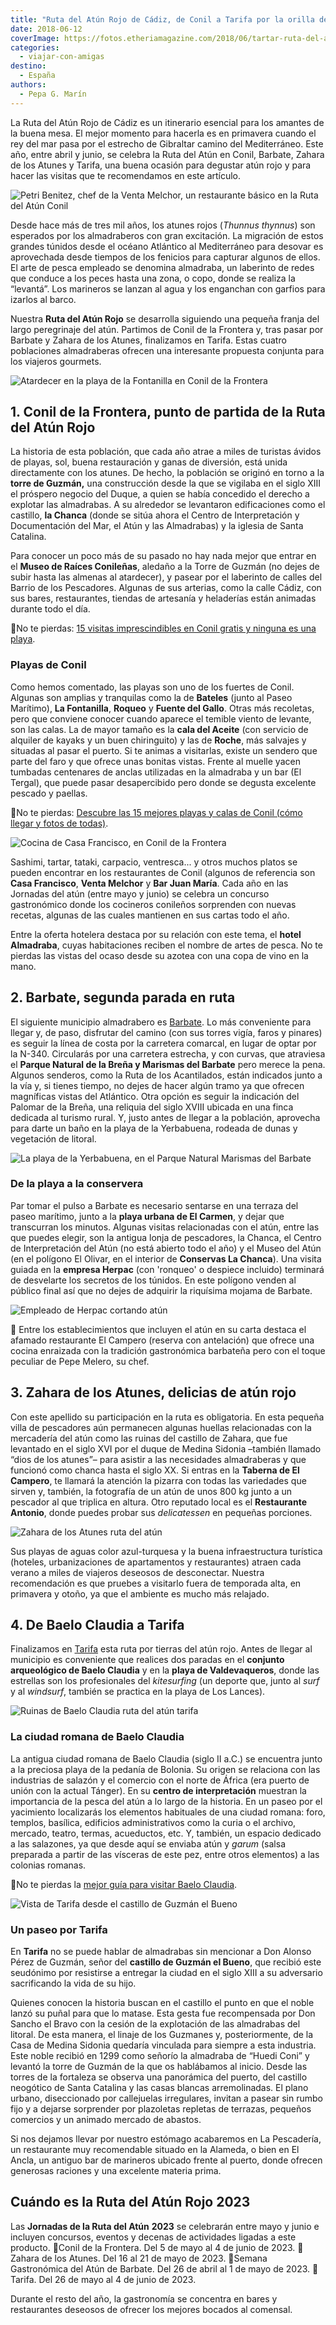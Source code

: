 ```yaml
---
title: "Ruta del Atún Rojo de Cádiz, de Conil a Tarifa por la orilla del mar"
date: 2018-06-12
coverImage: https://fotos.etheriamagazine.com/2018/06/tartar-ruta-del-atun.jpg
categories: 
  - viajar-con-amigas
destino: 
  - España
authors: 
  - Pepa G. Marín
---
```


La Ruta del Atún Rojo de Cádiz es un itinerario esencial para los amantes de la buena 
mesa. El mejor momento para hacerla es en primavera cuando el rey del mar pasa por el 
estrecho de Gibraltar camino del Mediterráneo. Este año, entre abril y junio, se celebra 
la Ruta del Atún en Conil, Barbate, Zahara de los Atunes y Tarifa, una buena ocasión 
para degustar atún rojo y para hacer las visitas que te recomendamos en este artículo. 

![Petri Benitez, chef de la Venta Melchor, un restaurante básico en la Ruta del Atún Conil](https://fotos.etheriamagazine.com/2018/06/Petri-benitez-venta-melchor-ruta-del-atun-conil-e1649843656194.jpg "Petri Benitez, chef de Venta Melchor, es una experta en atún rojo. © Pepa García")

Desde hace más de tres mil años, los atunes rojos (_Thunnus thynnus_) son esperados por 
los almadraberos con gran excitación. La migración de estos grandes túnidos desde el 
océano Atlántico al Mediterráneo para desovar es aprovechada desde tiempos de los 
fenicios para capturar algunos de ellos. El arte de pesca empleado se denomina 
almadraba, un laberinto de redes que conduce a los peces hasta una zona, o copo, donde 
se realiza la “levantá”. Los marineros se lanzan al agua y los enganchan con garfios 
para izarlos al barco. 

Nuestra **Ruta del Atún Rojo** se desarrolla siguiendo una pequeña franja del largo 
peregrinaje del atún. Partimos de Conil de la Frontera y, tras pasar por Barbate y 
Zahara de los Atunes, finalizamos en Tarifa. Estas cuatro poblaciones almadraberas 
ofrecen una interesante propuesta conjunta para los viajeros gourmets. 

![Atardecer en la playa de la Fontanilla en Conil de la Frontera](https://fotos.etheriamagazine.com/2018/06/atardecer-conil-ruta-del-atun-e1649843712878.jpg "Cada atardecer ofrece una gama de colores única e irrepetible en el litoral. © Pepa García")

## 1\. Conil de la Frontera, punto de partida de la Ruta del Atún Rojo

La historia de esta población, que cada año atrae a miles de turistas ávidos de playas, 
sol, buena restauración y ganas de diversión, está unida directamente con los atunes. De 
hecho, la población se originó en torno a la **torre de Guzmán,** una construcción desde 
la que se vigilaba en el siglo XIII el próspero negocio del Duque, a quien se había 
concedido el derecho a explotar las almadrabas. A su alrededor se levantaron 
edificaciones como el castillo, **la Chanca** (donde se sitúa ahora el Centro de 
Interpretación y Documentación del Mar, el Atún y las Almadrabas) y la iglesia de Santa 
Catalina. 

Para conocer un poco más de su pasado no hay nada mejor que entrar en el **Museo de 
Raíces Conileñas**, aledaño a la Torre de Guzmán (no dejes de subir hasta las almenas al 
atardecer), y pasear por el laberinto de calles del Barrio de los Pescadores. Algunas de 
sus arterias, como la calle Cádiz, con sus bares, restaurantes, tiendas de artesanía y 
heladerías están animadas durante todo el día. 

📌No te pierdas: [15 visitas imprescindibles en Conil gratis y ninguna es una 
playa](https://etheriamagazine.com/2022/04/13/guia-de-conil-visitas-gratuitas/). 

### Playas de Conil

Como hemos comentado, las playas son uno de los fuertes de Conil. Algunas son amplias y 
tranquilas como la de **Bateles** (junto al Paseo Marítimo), **La Fontanilla**, 
**Roqueo** y **Fuente del Gallo**. Otras más recoletas, pero que conviene conocer cuando 
aparece el temible viento de levante, son las calas. La de mayor tamaño es la **cala del 
Aceite** (con servicio de alquiler de kayaks y un buen chiringuito) y las de **Roche**, 
más salvajes y situadas al pasar el puerto. Si te animas a visitarlas, existe un sendero 
que parte del faro y que ofrece unas bonitas vistas. Frente al muelle yacen tumbadas 
centenares de anclas utilizadas en la almadraba y un bar (El Tergal), que puede pasar 
desapercibido pero donde se degusta excelente pescado y paellas. 

📌No te pierdas: [Descubre las 15 mejores playas y calas de Conil (cómo llegar y fotos 
de 
todas)](https://etheriamagazine.com/2021/02/05/mejores-playas-y-calas-de-conil-de-la-frontera/). 

![Cocina de Casa Francisco, en Conil de la Frontera](https://fotos.etheriamagazine.com/2018/06/casa-francisco-ruta-del-atun-conil-e1649843735505.jpg "Casa Francisco La Fontanilla dispone de una amplia carta de atún durante todo el año.")

Sashimi, tartar, tataki, carpacio, ventresca... y otros muchos platos se pueden 
encontrar en los restaurantes de Conil (algunos de referencia son **Casa Francisco**, 
**Venta Melchor** y **Bar Juan María**. Cada año en las Jornadas del atún (entre mayo y 
junio) se celebra un concurso gastronómico donde los cocineros conileños sorprenden con 
nuevas recetas, algunas de las cuales mantienen en sus cartas todo el año. 

Entre la oferta hotelera destaca por su relación con este tema, el **hotel Almadraba**, 
cuyas habitaciones reciben el nombre de artes de pesca. No te pierdas las vistas del 
ocaso desde su azotea con una copa de vino en la mano. 

## 2\. Barbate, segunda parada en ruta

El siguiente municipio almadrabero es [Barbate](http://www.turismobarbate.es). Lo más 
conveniente para llegar y, de paso, disfrutar del camino (con sus torres vigía, faros y 
pinares) es seguir la línea de costa por la carretera comarcal, en lugar de optar por la 
N-340. Circularás por una carretera estrecha, y con curvas, que atraviesa el **Parque 
Natural de la Breña y Marismas del Barbate** pero merece la pena. Algunos senderos, como 
la Ruta de los Acantilados, están indicados junto a la vía y, si tienes tiempo, no dejes 
de hacer algún tramo ya que ofrecen magníficas vistas del Atlántico. Otra opción es 
seguir la indicación del Palomar de la Breña, una reliquia del siglo XVIII ubicada en 
una finca dedicada al turismo rural. Y, justo antes de llegar a la población, aprovecha 
para darte un baño en la playa de la Yerbabuena, rodeada de dunas y vegetación de 
litoral. 

![La playa de la Yerbabuena, en el Parque Natural Marismas del Barbate](https://fotos.etheriamagazine.com/2018/06/playa-yerbabuena-barbate-ruta-del-atun.jpg "Playa de la Yerbabuena, en el Parque Natural Marismas del Barbate.")

### De la playa a la conservera

Par tomar el pulso a Barbate es necesario sentarse en una terraza del paseo marítimo, 
junto a la **playa urbana de El Carmen**, y dejar que transcurran los minutos. Algunas 
visitas relacionadas con el atún, entre las que puedes elegir, son la antigua lonja de 
pescadores, la Chanca, el Centro de Interpretación del Atún (no está abierto todo el 
año) y el Museo del Atún (en el polígono El Olivar, en el interior de **Conservas La 
Chanca**). Una visita guiada en la **empresa Herpac** (con 'ronqueo' o despiece 
incluido) terminará de desvelarte los secretos de los túnidos. En este polígono venden 
al público final así que no dejes de adquirir la riquísima mojama de Barbate. 

![Empleado de Herpac cortando atún](https://fotos.etheriamagazine.com/2018/06/conservas-herpac-barbate-ruta-del-atun.jpg "La empresa Herpac organiza visitas guiadas a sus instalaciones en Barbate. © Pepa García")

📌 Entre los establecimientos que incluyen el atún en su carta destaca el afamado 
restaurante El Campero (reserva con antelación) que ofrece una cocina enraizada con la 
tradición gastronómica barbateña pero con el toque peculiar de Pepe Melero, su chef. 

## 3\. Zahara de los Atunes, delicias de atún rojo

Con este apellido su participación en la ruta es obligatoria. En esta pequeña villa de 
pescadores aún permanecen algunas huellas relacionadas con la mercadería del atún como 
las ruinas del castillo de Zahara, que fue levantado en el siglo XVI por el duque de 
Medina Sidonia –también llamado “dios de los atunes”– para asistir a las necesidades 
almadraberas y que funcionó como chanca hasta el siglo XX. Si entras en la **Taberna de 
El Campero**, te llamará la atención la pizarra con todas las variedades que sirven y, 
también, la fotografía de un atún de unos 800 kg junto a un pescador al que triplica en 
altura. Otro reputado local es el **Restaurante Antonio**, donde puedes probar sus 
_delicatessen_ en pequeñas porciones. 

![Zahara de los Atunes ruta del atún](https://fotos.etheriamagazine.com/2018/06/playa-de-zahara-de-los-atunes-ruta-del-atun.jpg "Barcas en la arena en Zahara de los Atunes.")

Sus playas de aguas color azul-turquesa y la buena infraestructura turística (hoteles, 
urbanizaciones de apartamentos y restaurantes) atraen cada verano a miles de viajeros 
deseosos de desconectar. Nuestra recomendación es que pruebes a visitarlo fuera de 
temporada alta, en primavera y otoño, ya que el ambiente es mucho más relajado. 

## 4\. De Baelo Claudia a Tarifa

Finalizamos en [Tarifa](https://turismodetarifa.com/) esta ruta por tierras del atún 
rojo. Antes de llegar al municipio es conveniente que realices dos paradas en el 
**conjunto arqueológico de Baelo Claudia** y en la **playa de Valdevaqueros**, donde las 
estrellas son los profesionales del _kitesurfing_ (un deporte que, junto al _surf_ y al 
_windsurf_, también se practica en la playa de Los Lances). 

![Ruinas de Baelo Claudia ruta del atún tarifa](https://fotos.etheriamagazine.com/2018/06/ruina-de-baelo-claudia-tarifa-ruta-del-atun.jpg "Baelo Claudia se encuentra junto a la playa de Bolonia.")

### La ciudad romana de Baelo Claudia

La antigua ciudad romana de Baelo Claudia (siglo II a.C.) se encuentra junto a la 
preciosa playa de la pedanía de Bolonia. Su origen se relaciona con las industrias de 
salazón y el comercio con el norte de África (era puerto de unión con la actual Tánger). 
En su **centro de interpretación** muestran la importancia de la pesca del atún a lo 
largo de la historia. En un paseo por el yacimiento localizarás los elementos habituales 
de una ciudad romana: foro, templos, basílica, edificios administrativos como la curia o 
el archivo, mercado, teatro, termas, acueductos, etc. Y, también, un espacio dedicado a 
las salazones, ya que desde aquí se enviaba atún y _garum_ (salsa preparada a partir de 
las vísceras de este pez, entre otros elementos) a las colonias romanas. 

📌No te pierdas la [mejor guía para visitar Baelo 
Claudia](https://etheriamagazine.com/2019/08/22/guia-que-ver-ruinas-romanas-baelo-claudia-playa-bolonia/). 

![Vista de Tarifa desde el castillo de Guzmán el Bueno](https://fotos.etheriamagazine.com/2020/06/tarifa-pueblo.jpg "Vista de Tarifa desde el castillo de Guzmán el Bueno. © Etheria Magazine")

### Un paseo por Tarifa

En **Tarifa** no se puede hablar de almadrabas sin mencionar a Don Alonso Pérez de 
Guzmán, señor del **castillo de Guzmán el Bueno**, que recibió este seudónimo por 
resistirse a entregar la ciudad en el siglo XIII a su adversario sacrificando la vida de 
su hijo. 

Quienes conocen la historia buscan en el castillo el punto en que el noble lanzó su 
puñal para que lo matase. Esta gesta fue recompensada por Don Sancho el Bravo con la 
cesión de la explotación de las almadrabas del litoral. De esta manera, el linaje de los 
Guzmanes y, posteriormente, de la Casa de Medina Sidonia quedaría vinculada para siempre 
a esta industria. Este noble recibió en 1299 como señorío la almadraba de “Huedi Coni” y 
levantó la torre de Guzmán de la que os hablábamos al inicio. Desde las torres de la 
fortaleza se observa una panorámica del puerto, del castillo neogótico de Santa Catalina 
y las casas blancas arremolinadas. El plano urbano, diseccionado por callejuelas 
irregulares, invitan a pasear sin rumbo fijo y a dejarse sorprender por plazoletas 
repletas de terrazas, pequeños comercios y un animado mercado de abastos. 

Si nos dejamos llevar por nuestro estómago acabaremos en La Pescadería, un restaurante 
muy recomendable situado en la Alameda, o bien en El Ancla, un antiguo bar de marineros 
ubicado frente al puerto, donde ofrecen generosas raciones y una excelente materia 
prima. 

## Cuándo es la Ruta del Atún Rojo 2023

Las **Jornadas de la Ruta del Atún** **2023** se celebrarán entre mayo y junio e 
incluyen concursos, eventos y decenas de actividades ligadas a este producto. 📍Conil de 
la Frontera. Del 5 de mayo al 4 de junio de 2023. 📍Zahara de los Atunes. Del 16 al 21 
de mayo de 2023. 📍Semana Gastronómica del Atún de Barbate. Del 26 de abril al 1 de mayo 
de 2023. 📍Tarifa. Del 26 de mayo al 4 de junio de 2023. 

Durante el resto del año, la gastronomía se concentra en bares y restaurantes deseosos 
de ofrecer los mejores bocados al comensal.
